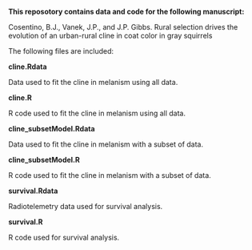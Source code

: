 **This reposotory contains data and code for the following manuscript:**

Cosentino, B.J., Vanek, J.P., and J.P. Gibbs. Rural selection drives the evolution of an urban-rural cline in coat color in gray squirrels

The following files are included:

**cline.Rdata**

Data used to fit the cline in melanism using all data.

**cline.R**

R code used to fit the cline in melanism using all data.

**cline_subsetModel.Rdata**

Data used to fit the cline in melanism with a subset of data.

**cline_subsetModel.R**

R code used to fit the cline in melanism with a subset of data.

**survival.Rdata**

Radiotelemetry data used for survival analysis.

**survival.R**

R code used for survival analysis. 
